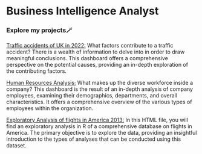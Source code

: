 # Business Intelligence Analyst

### Explore my projects🪄
[Traffic accidents of UK in 2022:](https://public.tableau.com/views/workshop2_17184404345880/trafficaccidents2022?:language=en-US&:sid=&:display_count=n&:origin=viz_share_link) What factors contribute to a traffic accident? There is a wealth of information to delve into in order to draw meaningful conclusions. This dashboard offers a comprehensive perspective on the potential causes, providing an in-depth exploration of the contributing factors.

[Human Resources Analysis:](https://public.tableau.com/views/AnalisisdeDatosdeRecursosHumanos/Dashboard2?:language=en-US&:sid=&:display_count=n&:origin=viz_share_link) What makes up the diverse workforce inside a company? This dashboard is the result of an in-depth analysis of company employees, examining their demographics, departments, and overall characteristics. It offers a comprehensive overview of the various types of employees within the organization.

[Exploratory Analysis of flights in America 2013:]([https://github.com/vanemaza/vanemaza.github.io/blob/main/code/Exploratory_Analysis_Flights2013.html](https://vanemaza.github.io/html/Exploratory_Analysis_Flights2013.html)) In this HTML file, you will find an exploratory analysis in R of a comprehensive database on flights in America. The primary objective is to explore the data, providing an insightful introduction to the types of analyses that can be conducted using this dataset.



